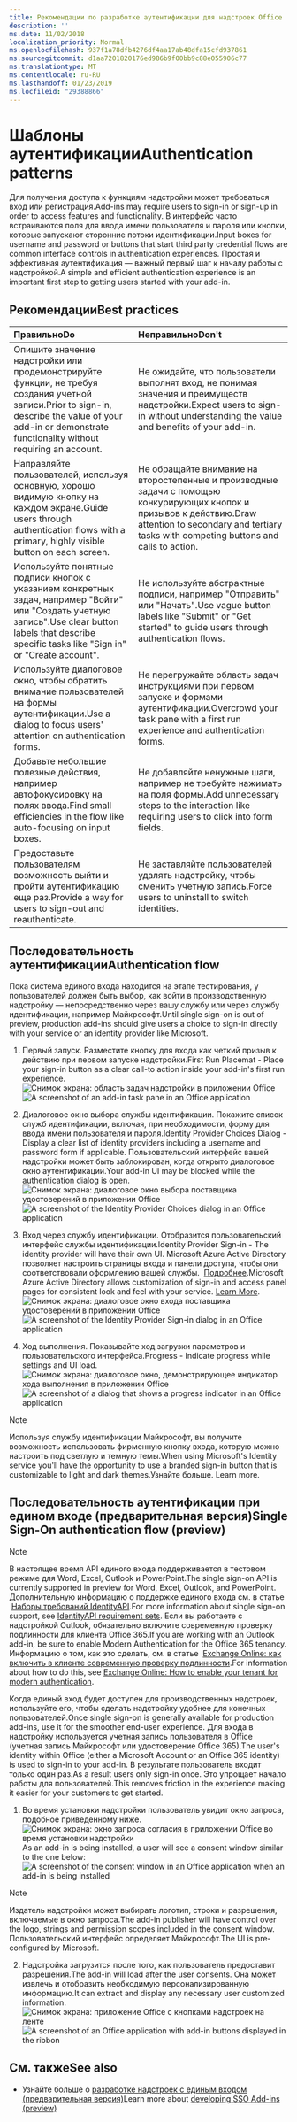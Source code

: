 ```yaml
---
title: Рекомендации по разработке аутентификации для надстроек Office
description: ''
ms.date: 11/02/2018
localization_priority: Normal
ms.openlocfilehash: 937f1a78dfb4276df4aa17ab48dfa15cfd937861
ms.sourcegitcommit: d1aa7201820176ed986b9f00bb9c88e055906c77
ms.translationtype: MT
ms.contentlocale: ru-RU
ms.lasthandoff: 01/23/2019
ms.locfileid: "29388866"
---
```

# <a name="authentication-patterns"></a><span data-ttu-id="4cc3c-102">Шаблоны аутентификации</span><span class="sxs-lookup"><span data-stu-id="4cc3c-102">Authentication patterns</span></span>

<span data-ttu-id="4cc3c-103">Для получения доступа к функциям надстройки может требоваться вход или регистрация.</span><span class="sxs-lookup"><span data-stu-id="4cc3c-103">Add-ins may require users to sign-in or sign-up in order to access features and functionality.</span></span> <span data-ttu-id="4cc3c-104">В интерфейс часто встраиваются поля для ввода имени пользователя и пароля или кнопки, которые запускают сторонние потоки идентификации.</span><span class="sxs-lookup"><span data-stu-id="4cc3c-104">Input boxes for username and password or buttons that start third party credential flows are common interface controls in authentication experiences.</span></span> <span data-ttu-id="4cc3c-105">Простая и эффективная аутентификация — важный первый шаг к началу работы с надстройкой.</span><span class="sxs-lookup"><span data-stu-id="4cc3c-105">A simple and efficient authentication experience is an important first step to getting users started with your add-in.</span></span>

## <a name="best-practices"></a><span data-ttu-id="4cc3c-106">Рекомендации</span><span class="sxs-lookup"><span data-stu-id="4cc3c-106">Best practices</span></span>

|<span data-ttu-id="4cc3c-107">Правильно</span><span class="sxs-lookup"><span data-stu-id="4cc3c-107">Do</span></span>|<span data-ttu-id="4cc3c-108">Неправильно</span><span class="sxs-lookup"><span data-stu-id="4cc3c-108">Don't</span></span>|
|:----|:----|
|<span data-ttu-id="4cc3c-109">Опишите значение надстройки или продемонстрируйте функции, не требуя создания учетной записи.</span><span class="sxs-lookup"><span data-stu-id="4cc3c-109">Prior to sign-in, describe the value of your add-in or demonstrate functionality without requiring an account.</span></span> |<span data-ttu-id="4cc3c-110">Не ожидайте, что пользователи выполнят вход, не понимая значения и преимуществ надстройки.</span><span class="sxs-lookup"><span data-stu-id="4cc3c-110">Expect users to sign-in without understanding the value and benefits of your add-in.</span></span>|
|<span data-ttu-id="4cc3c-111">Направляйте пользователей, используя основную, хорошо видимую кнопку на каждом экране.</span><span class="sxs-lookup"><span data-stu-id="4cc3c-111">Guide users through authentication flows with a primary, highly visible button on each screen.</span></span> |<span data-ttu-id="4cc3c-112">Не обращайте внимание на второстепенные и производные задачи с помощью конкурирующих кнопок и призывов к действию.</span><span class="sxs-lookup"><span data-stu-id="4cc3c-112">Draw attention to secondary and tertiary tasks with competing buttons and calls to action.</span></span>|
|<span data-ttu-id="4cc3c-113">Используйте понятные подписи кнопок с указанием конкретных задач, например "Войти" или "Создать учетную запись".</span><span class="sxs-lookup"><span data-stu-id="4cc3c-113">Use clear button labels that describe specific tasks like "Sign in" or "Create account".</span></span>   |<span data-ttu-id="4cc3c-114">Не используйте абстрактные подписи, например "Отправить" или "Начать".</span><span class="sxs-lookup"><span data-stu-id="4cc3c-114">Use vague button labels like "Submit" or "Get started" to guide users through authentication flows.</span></span>|
|<span data-ttu-id="4cc3c-115">Используйте диалоговое окно, чтобы обратить внимание пользователей на формы аутентификации.</span><span class="sxs-lookup"><span data-stu-id="4cc3c-115">Use a dialog to focus users' attention on authentication forms.</span></span>    |<span data-ttu-id="4cc3c-116">Не перегружайте область задач инструкциями при первом запуске и формами аутентификации.</span><span class="sxs-lookup"><span data-stu-id="4cc3c-116">Overcrowd your task pane with a first run experience and authentication forms.</span></span>|
|<span data-ttu-id="4cc3c-117">Добавьте небольшие полезные действия, например автофокусировку на полях ввода.</span><span class="sxs-lookup"><span data-stu-id="4cc3c-117">Find small efficiencies in the flow like auto-focusing on input boxes.</span></span> |<span data-ttu-id="4cc3c-118">Не добавляйте ненужные шаги, например не требуйте нажимать на поля формы.</span><span class="sxs-lookup"><span data-stu-id="4cc3c-118">Add unnecessary steps to the interaction like requiring users to click into form fields.</span></span>|
|<span data-ttu-id="4cc3c-119">Предоставьте пользователям возможность выйти и пройти аутентификацию еще раз.</span><span class="sxs-lookup"><span data-stu-id="4cc3c-119">Provide a way for users to sign-out and reauthenticate.</span></span>    |<span data-ttu-id="4cc3c-120">Не заставляйте пользователей удалять надстройку, чтобы сменить учетную запись.</span><span class="sxs-lookup"><span data-stu-id="4cc3c-120">Force users to uninstall to switch identities.</span></span>|

## <a name="authentication-flow"></a><span data-ttu-id="4cc3c-121">Последовательность аутентификации</span><span class="sxs-lookup"><span data-stu-id="4cc3c-121">Authentication flow</span></span>
<span data-ttu-id="4cc3c-122">Пока система единого входа находится на этапе тестирования, у пользователей должен быть выбор, как войти в производственную надстройку — непосредственно через вашу службу или через службу идентификации, например Майкрософт.</span><span class="sxs-lookup"><span data-stu-id="4cc3c-122">Until single sign-on is out of preview, production add-ins should give users a choice to sign-in directly with your service or an identity provider like Microsoft.</span></span>

1. <span data-ttu-id="4cc3c-123">Первый запуск. Разместите кнопку для входа как четкий призыв к действию при первом запуске надстройки.</span><span class="sxs-lookup"><span data-stu-id="4cc3c-123">First Run Placemat - Place your sign-in button as a clear call-to action inside your add-in's first run experience.</span></span>
<span data-ttu-id="4cc3c-124">![Снимок экрана: область задач надстройки в приложении Office](../images/add-in-fre-value-placemat.png)</span><span class="sxs-lookup"><span data-stu-id="4cc3c-124">![A screenshot of an add-in task pane in an Office application](../images/add-in-fre-value-placemat.png)</span></span>

2. <span data-ttu-id="4cc3c-125">Диалоговое окно выбора службы идентификации. Покажите список служб идентификации, включая, при необходимости, форму для ввода имени пользователя и пароля.</span><span class="sxs-lookup"><span data-stu-id="4cc3c-125">Identity Provider Choices Dialog - Display a clear list of identity providers including a username and password form if applicable.</span></span> <span data-ttu-id="4cc3c-126">Пользовательский интерфейс вашей надстройки может быть заблокирован, когда открыто диалоговое окно аутентификации.</span><span class="sxs-lookup"><span data-stu-id="4cc3c-126">Your add-in UI may be blocked while the authentication dialog is open.</span></span>
<span data-ttu-id="4cc3c-127">![Снимок экрана: диалоговое окно выбора поставщика удостоверений в приложении Office](../images/add-in-auth-choices-dialog.png)</span><span class="sxs-lookup"><span data-stu-id="4cc3c-127">![A screenshot of the Identity Provider Choices dialog in an Office application](../images/add-in-auth-choices-dialog.png)</span></span>



3. <span data-ttu-id="4cc3c-128">Вход через службу идентификации. Отобразится пользовательский интерфейс службы идентификации.</span><span class="sxs-lookup"><span data-stu-id="4cc3c-128">Identity Provider Sign-in - The identity provider will have their own UI.</span></span> <span data-ttu-id="4cc3c-129">Microsoft Azure Active Directory позволяет настроить страницы входа и панели доступа, чтобы они соответствовали оформлению вашей службы.  [Подробнее](https://docs.microsoft.com/azure/active-directory/fundamentals/customize-branding).</span><span class="sxs-lookup"><span data-stu-id="4cc3c-129">Microsoft Azure Active Directory allows customization of sign-in and access panel pages for consistent look and feel with your service. [Learn More](https://docs.microsoft.com/azure/active-directory/fundamentals/customize-branding).</span></span>
<span data-ttu-id="4cc3c-130">![Снимок экрана: диалоговое окно входа поставщика удостоверений в приложении Office](../images/add-in-auth-identity-sign-in.png)</span><span class="sxs-lookup"><span data-stu-id="4cc3c-130">![A screenshot of the Identity Provider Sign-in dialog in an Office application](../images/add-in-auth-identity-sign-in.png)</span></span>

4. <span data-ttu-id="4cc3c-131">Ход выполнения. Показывайте ход загрузки параметров и пользовательского интерфейса.</span><span class="sxs-lookup"><span data-stu-id="4cc3c-131">Progress - Indicate progress while settings and UI load.</span></span>
<span data-ttu-id="4cc3c-132">![Снимок экрана: диалоговое окно, демонстрирующее индикатор хода выполнения в приложении Office](../images/add-in-auth-modal-interstitial.png)</span><span class="sxs-lookup"><span data-stu-id="4cc3c-132">![A screenshot of a dialog that shows a progress indicator in an Office application](../images/add-in-auth-modal-interstitial.png)</span></span>

> [!NOTE] 
> <span data-ttu-id="4cc3c-133">Используя службу идентификации Майкрософт, вы получите возможность использовать фирменную кнопку входа, которую можно настроить под светлую и темную темы.</span><span class="sxs-lookup"><span data-stu-id="4cc3c-133">When using Microsoft's Identity service you'll have the opportunity to use a branded sign-in button that is customizable to light and dark themes.</span></span><span data-ttu-id="4cc3c-134">Узнайте больше.</span><span class="sxs-lookup"><span data-stu-id="4cc3c-134"> Learn more.</span></span>

## <a name="single-sign-on-authentication-flow-preview"></a><span data-ttu-id="4cc3c-135">Последовательность аутентификации при едином входе (предварительная версия)</span><span class="sxs-lookup"><span data-stu-id="4cc3c-135">Single Sign-On authentication flow (preview)</span></span>

> [!NOTE]
> <span data-ttu-id="4cc3c-136">В настоящее время API единого входа поддерживается в тестовом режиме для Word, Excel, Outlook и PowerPoint.</span><span class="sxs-lookup"><span data-stu-id="4cc3c-136">The single sign-on API is currently supported in preview for Word, Excel, Outlook, and PowerPoint.</span></span> <span data-ttu-id="4cc3c-137">Дополнительную информацию о поддержке единого входа см. в статье  [Наборы требований IdentityAPI](https://docs.microsoft.com/office/dev/add-ins/reference/requirement-sets/identity-api-requirement-sets).</span><span class="sxs-lookup"><span data-stu-id="4cc3c-137">For more information about single sign-on support, see [IdentityAPI requirement sets](https://docs.microsoft.com/office/dev/add-ins/reference/requirement-sets/identity-api-requirement-sets).</span></span> <span data-ttu-id="4cc3c-138">Если вы работаете с надстройкой Outlook, обязательно включите современную проверку подлинности для клиента Office 365.</span><span class="sxs-lookup"><span data-stu-id="4cc3c-138">If you are working with an Outlook add-in, be sure to enable Modern Authentication for the Office 365 tenancy.</span></span> <span data-ttu-id="4cc3c-139">Информацию о том, как это сделать, см. в статье  [Exchange Online: как включить в клиенте современную проверку подлинности](https://social.technet.microsoft.com/wiki/contents/articles/32711.exchange-online-how-to-enable-your-tenant-for-modern-authentication.aspx).</span><span class="sxs-lookup"><span data-stu-id="4cc3c-139">For information about how to do this, see [Exchange Online: How to enable your tenant for modern authentication](https://social.technet.microsoft.com/wiki/contents/articles/32711.exchange-online-how-to-enable-your-tenant-for-modern-authentication.aspx).</span></span>

<span data-ttu-id="4cc3c-140">Когда единый вход будет доступен для производственных надстроек, используйте его, чтобы сделать надстройку удобнее для конечных пользователей.</span><span class="sxs-lookup"><span data-stu-id="4cc3c-140">Once single sign-on is generally available for production add-ins, use it for the smoother end-user experience.</span></span> <span data-ttu-id="4cc3c-141">Для входа в надстройку используется учетная запись пользователя в Office (учетная запись Майкрософт или удостоверение Office 365).</span><span class="sxs-lookup"><span data-stu-id="4cc3c-141">The user's identity within Office (either a Microsoft Account or an Office 365 identity) is used to sign-in to your add-in.</span></span> <span data-ttu-id="4cc3c-142">В результате пользователь входит только один раз.</span><span class="sxs-lookup"><span data-stu-id="4cc3c-142">As a result users only sign-in once.</span></span> <span data-ttu-id="4cc3c-143">Это упрощает начало работы для пользователей.</span><span class="sxs-lookup"><span data-stu-id="4cc3c-143">This removes friction in the experience making it easier for your customers to get started.</span></span>

1. <span data-ttu-id="4cc3c-144">Во время установки надстройки пользователь увидит окно запроса, подобное приведенному ниже. ![Снимок экрана: окно запроса согласия в приложении Office во время установки надстройки](../images/add-in-auth-SSO-consent-dialog.png)</span><span class="sxs-lookup"><span data-stu-id="4cc3c-144">As an add-in is being installed, a user will see a consent window similar to the one below: ![A screenshot of the consent window in an Office application when an add-in is being installed](../images/add-in-auth-SSO-consent-dialog.png)</span></span>
> [!NOTE]
> <span data-ttu-id="4cc3c-145">Издатель надстройки может выбирать логотип, строки и разрешения, включаемые в окно запроса.</span><span class="sxs-lookup"><span data-stu-id="4cc3c-145">The add-in publisher will have control over the logo, strings and permission scopes included in the consent window.</span></span> <span data-ttu-id="4cc3c-146">Пользовательский интерфейс определяет Майкрософт.</span><span class="sxs-lookup"><span data-stu-id="4cc3c-146">The UI is pre-configured by Microsoft.</span></span>

2. <span data-ttu-id="4cc3c-147">Надстройка загрузится после того, как пользователь предоставит разрешения.</span><span class="sxs-lookup"><span data-stu-id="4cc3c-147">The add-in will load after the user consents.</span></span> <span data-ttu-id="4cc3c-148">Она может извлечь и отобразить необходимую персонализированную информацию.</span><span class="sxs-lookup"><span data-stu-id="4cc3c-148">It can extract and display any necessary user customized information.</span></span>
<span data-ttu-id="4cc3c-149">![Снимок экрана: приложение Office с кнопками надстроек на ленте](../images/add-in-ribbon.png)</span><span class="sxs-lookup"><span data-stu-id="4cc3c-149">![A screenshot of an Office application with add-in buttons displayed in the ribbon](../images/add-in-ribbon.png)</span></span>

## <a name="see-also"></a><span data-ttu-id="4cc3c-150">См. также</span><span class="sxs-lookup"><span data-stu-id="4cc3c-150">See also</span></span>
- <span data-ttu-id="4cc3c-151">Узнайте больше о [разработке надстроек с единым входом (предварительная версия)](https://docs.microsoft.com/office/dev/add-ins/develop/sso-in-office-add-ins)</span><span class="sxs-lookup"><span data-stu-id="4cc3c-151">Learn more about [developing SSO Add-ins (preview)](https://docs.microsoft.com/office/dev/add-ins/develop/sso-in-office-add-ins)</span></span>
